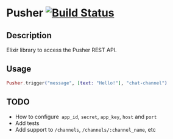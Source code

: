 # Pusher [![Build Status](https://travis-ci.org/edgurgel/pusher.png?branch=master)](https://travis-ci.org/edgurgel/pusher)

## Description

Elixir library to access the Pusher REST API.

## Usage

```elixir
Pusher.trigger("message", [text: "Hello!"], "chat-channel")
```
## TODO

* How to configure` app_id`, `secret`, `app_key`, `host` and `port`
* Add tests
* Add support to `/channels`, `/channels/:channel_name`, etc
